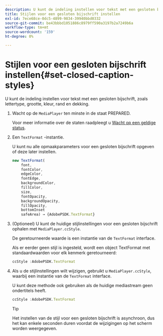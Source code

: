 ```yaml
---
description: U kunt de indeling instellen voor tekst met een gesloten bijschrift, zoals lettertype, grootte, kleur, rand en dekking.
title: Stijlen voor een gesloten bijschrift instellen
exl-id: 7ece68ce-0dc5-4899-9834-39940bbd0332
source-git-commit: be43bbbd1051886c8979ff590a3197b2a7249b6a
workflow-type: tm+mt
source-wordcount: '159'
ht-degree: 0%

---
```


# Stijlen voor een gesloten bijschrift instellen{#set-closed-caption-styles}

U kunt de indeling instellen voor tekst met een gesloten bijschrift, zoals lettertype, grootte, kleur, rand en dekking.

1. Wacht op de `MediaPlayer` ten minste in de staat PREPARED.

   Voor meer informatie over de staten raadpleegt u [Wacht op een geldige status](../../../content-playback-options-browser-tvsdk/ui-configure/t-psdk-browser-tvsdk-2.4-ui-state-prepared-wait-for.md).
1. Een `TextFormat` -instantie.

   U kunt nu alle opmaakparameters voor een gesloten bijschrift opgeven of deze later instellen.

   ```js
   new TextFormat( 
       font,   
       fontColor,  
       edgeColor,   
       fontEdge,  
       backgroundColor,   
       fillColor,  
       size,   
       fontOpacity,   
       backgroundOpacity,  
       fillOpacity, 
       bottomInset 
       safeArea) → {AdobePSDK.TextFormat}
   ```

1. (Optioneel) U kunt de huidige stijlinstellingen voor een gesloten bijschrift ophalen met `MediaPlayer.ccStyle`.

   De geretourneerde waarde is een instantie van de `TextFormat` interface.

   Als er eerder geen stijl is ingesteld, wordt een object TextFormat met standaardwaarden voor elk kenmerk geretourneerd:

   ```js
   ccStyle :AdobePSDK.TextFormat
   ```

1. Als u de stijlinstellingen wilt wijzigen, gebruikt u `MediaPlayer.ccStyle`, waarbij een instantie van de `TextFormat` interface.

   U kunt deze methode ook gebruiken als de huidige mediastream geen ondertitels heeft.

   ```js
   ccStyle :AdobePSDK.TextFormat 
   ```

   >[!TIP]
   >
   >Het instellen van de stijl voor een gesloten bijschrift is asynchroon, dus het kan enkele seconden duren voordat de wijzigingen op het scherm worden weergegeven.
